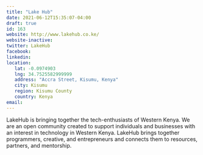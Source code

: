 ```yaml
---
title: "Lake Hub"
date: 2021-06-12T15:35:07-04:00
draft: true
id: 163
website: http://www.lakehub.co.ke/
website-inactive: 
twitter: LakeHub
facebook: 
linkedin: 
location: 
   lat: -0.0974903
   lng: 34.7525582999999
   address: "Accra Street, Kisumu, Kenya"
   city: Kisumu
   region: Kisumu County
   country: Kenya
email: 
---
```

LakeHub is bringing together the tech-enthusiasts of Western Kenya. We are an open community created to support individuals and businesses with an interest in technology in Western Kenya. LakeHub brings together programmers, creative, and entrepreneurs and connects them to resources, partners, and mentorship. 
